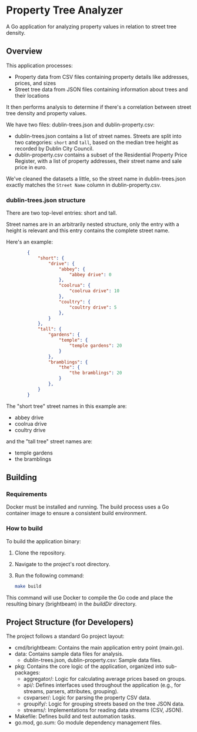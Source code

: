 # Property Tree Analyzer

A Go application for analyzing property values in relation to street tree density.

## Overview

This application processes:

- Property data from CSV files containing property details like addresses, prices, and sizes
- Street tree data from JSON files containing information about trees and their locations

It then performs analysis to determine if there's a correlation between street tree density and property values.

We have two files: dublin-trees.json and dublin-property.csv:

- dublin-trees.json contains a list of street names. Streets are split into two categories: `short` and `tall`, based on the median tree height as recorded by Dublin City Council.
- dublin-property.csv contains a subset of the Residential Property Price Register, with a list of property addresses, their street name and sale price in euro.

We've cleaned the datasets a little, so the street name in dublin-trees.json exactly matches the `Street Name` column in dublin-property.csv.

### dublin-trees.json structure

There are two top-level entries: short and tall.

Street names are in an arbitrarily nested structure, only the entry with a height is relevant and this entry contains the complete street name.

Here's an example:

```json
        {
            "short": {
                "drive": {
                    "abbey": {
                        "abbey drive": 0
                    },
                    "coolrua": {
                        "coolrua drive": 10
                    },
                    "coultry": {
                        "coultry drive": 5
                    },
                }
            },
            "tall": {
                "gardens": {
                    "temple": {
                        "temple gardens": 20
                    }
                },
                "bramblings": {
                    "the": {
                        "the bramblings": 20
                    }
                },
            }
        }
```

The "short tree" street names in this example are:

- abbey drive
- coolrua drive
- coultry drive

and the "tall tree" street names are:

- temple gardens
- the bramblings

## Building

### Requirements

Docker must be installed and running. The build process uses a Go container image to ensure a consistent build environment.

### How to build

To build the application binary:

1. Clone the repository.

2. Navigate to the project's root directory.

3. Run the following command:

   ```bash
   make build
   ```

This command will use Docker to compile the Go code and place the resulting binary (brightbeam) in the *buildDir* directory.

## Project Structure (for Developers)

The project follows a standard Go project layout:

- cmd/brightbeam: Contains the main application entry point (main.go).
- data: Contains sample data files for analysis.
  - dublin-trees.json, dublin-property.csv: Sample data files.
- pkg: Contains the core logic of the application, organized into sub-packages:
  - aggregator/: Logic for calculating average prices based on groups.
  - api/: Defines interfaces used throughout the application (e.g., for streams, parsers, attributes, grouping).
  - csvparser/: Logic for parsing the property CSV data.
  - groupify/: Logic for grouping streets based on the tree JSON data.
  - streams/: Implementations for reading data streams (CSV, JSON).
- Makefile: Defines build and test automation tasks.
- go.mod, go.sum: Go module dependency management files.
